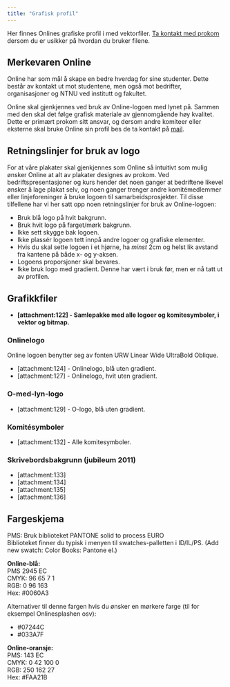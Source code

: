 ```yaml
---
title: "Grafisk profil"
---
```


Her finnes Onlines grafiske profil i med vektorfiler. [Ta kontakt med prokom](mailto:prokom@online.ntnu.no) dersom du er usikker på hvordan du bruker filene.

## Merkevaren Online
Online har som mål å skape en bedre hverdag for sine studenter. Dette består av kontakt ut mot studentene, men også mot bedrifter, organisasjoner og NTNU ved institutt og fakultet. 

Online skal gjenkjennes ved bruk av Online-logoen med lynet på. Sammen med den skal det følge grafisk materiale av gjennomgående høy kvalitet. Dette er primært prokom sitt ansvar, og dersom andre komiteer eller eksterne skal bruke Online sin profil bes de ta kontakt på [mail](mailto:prokom@online.ntnu.no).

## Retningslinjer for bruk av logo

For at våre plakater skal gjenkjennes som Online så intuitivt som mulig ønsker Online at alt av plakater designes av prokom. Ved bedriftspresentasjoner og kurs hender det noen ganger at bedriftene likevel ønsker å lage plakat selv, og noen ganger trenger andre komitémedlemmer eller linjeforeninger å bruke logoen til samarbeidsprosjekter. Til disse tilfellene har vi her satt opp noen retningslinjer for bruk av Online-logoen:

* Bruk blå logo på hvit bakgrunn.
* Bruk hvit logo på farget/mørk bakgrunn.
* Ikke sett skygge bak logoen.
* Ikke plassér logoen tett innpå andre logoer og grafiske elementer.
* Hvis du skal sette logoen i et hjørne, ha _minst_ 2cm og helst lik avstand fra kantene på både x- og y-aksen.
* Logoens proporsjoner skal bevares.  
* Ikke bruk logo med gradient. Denne har vært i bruk før, men er nå tatt ut av profilen.

## Grafikkfiler

* **[attachment:122] - Samlepakke med alle logoer og komitesymboler, i vektor og bitmap.**

### Onlinelogo

Online logoen benytter seg av fonten URW Linear Wide UltraBold Oblique.

* [attachment:124] - Onlinelogo, blå uten gradient.
* [attachment:127] - Onlinelogo, hvit uten gradient.

### O-med-lyn-logo

* [attachment:129] - O-logo, blå uten gradient.

### Komitésymboler

* [attachment:132] - Alle komitesymboler.

### Skrivebordsbakgrunn (jubileum 2011)

* [attachment:133]
* [attachment:134]
* [attachment:135]
* [attachment:136]

## Fargeskjema

PMS: Bruk biblioteket PANTONE solid to process EURO  
Biblioteket finner du typisk i menyen til swatches-palletten i ID/IL/PS. (Add new swatch: Color Books: Pantone el.)

**Online-blå:**  
PMS 2945 EC  
CMYK: 96 65 7 1  
RGB: 0 96 163  
Hex: #0060A3  

Alternativer til denne fargen hvis du ønsker en mørkere farge (til for eksempel Onlinesplashen osv):  

* \#07244C
* \#033A7F

**Online-oransje:**  
PMS: 143 EC  
CMYK: 0 42 100 0  
RGB: 250 162 27  
Hex: #FAA21B